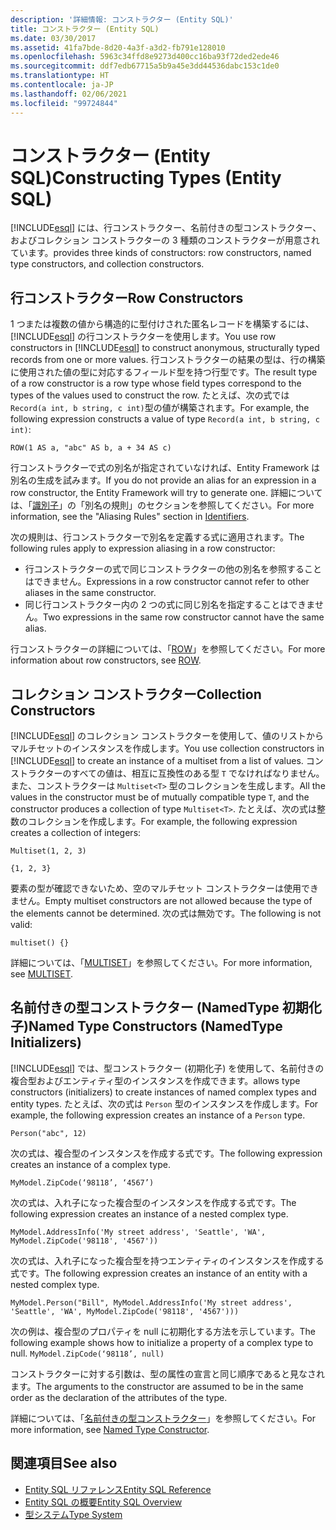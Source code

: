 ```yaml
---
description: '詳細情報: コンストラクター (Entity SQL)'
title: コンストラクター (Entity SQL)
ms.date: 03/30/2017
ms.assetid: 41fa7bde-8d20-4a3f-a3d2-fb791e128010
ms.openlocfilehash: 5963c34ffd8e9273d400cc16ba93f72ded2ede46
ms.sourcegitcommit: ddf7edb67715a5b9a45e3dd44536dabc153c1de0
ms.translationtype: HT
ms.contentlocale: ja-JP
ms.lasthandoff: 02/06/2021
ms.locfileid: "99724844"
---
```

# <a name="constructing-types-entity-sql"></a><span data-ttu-id="831be-103">コンストラクター (Entity SQL)</span><span class="sxs-lookup"><span data-stu-id="831be-103">Constructing Types (Entity SQL)</span></span>

<!-- markdownlint-disable DOCSMD001 -->
[!INCLUDE[esql](../../../../../../includes/esql-md.md)] <span data-ttu-id="831be-104">には、行コンストラクター、名前付きの型コンストラクター、およびコレクション コンストラクターの 3 種類のコンストラクターが用意されています。</span><span class="sxs-lookup"><span data-stu-id="831be-104">provides three kinds of constructors: row constructors, named type constructors, and collection constructors.</span></span>

## <a name="row-constructors"></a><span data-ttu-id="831be-105">行コンストラクター</span><span class="sxs-lookup"><span data-stu-id="831be-105">Row Constructors</span></span>

<span data-ttu-id="831be-106">1 つまたは複数の値から構造的に型付けされた匿名レコードを構築するには、[!INCLUDE[esql](../../../../../../includes/esql-md.md)] の行コンストラクターを使用します。</span><span class="sxs-lookup"><span data-stu-id="831be-106">You use row constructors in [!INCLUDE[esql](../../../../../../includes/esql-md.md)] to construct anonymous, structurally typed records from one or more values.</span></span> <span data-ttu-id="831be-107">行コンストラクターの結果の型は、行の構築に使用された値の型に対応するフィールド型を持つ行型です。</span><span class="sxs-lookup"><span data-stu-id="831be-107">The result type of a row constructor is a row type whose field types correspond to the types of the values used to construct the row.</span></span> <span data-ttu-id="831be-108">たとえば、次の式では `Record(a int, b string, c int)`型の値が構築されます。</span><span class="sxs-lookup"><span data-stu-id="831be-108">For example, the following expression constructs a value of type `Record(a int, b string, c int)`:</span></span>

`ROW(1 AS a, "abc" AS b, a + 34 AS c)`

<span data-ttu-id="831be-109">行コンストラクターで式の別名が指定されていなければ、Entity Framework は別名の生成を試みます。</span><span class="sxs-lookup"><span data-stu-id="831be-109">If you do not provide an alias for an expression in a row constructor, the Entity Framework will try to generate one.</span></span> <span data-ttu-id="831be-110">詳細については、「[識別子](identifiers-entity-sql.md)」の「別名の規則」のセクションを参照してください。</span><span class="sxs-lookup"><span data-stu-id="831be-110">For more information, see the "Aliasing Rules" section in [Identifiers](identifiers-entity-sql.md).</span></span>

<span data-ttu-id="831be-111">次の規則は、行コンストラクターで別名を定義する式に適用されます。</span><span class="sxs-lookup"><span data-stu-id="831be-111">The following rules apply to expression aliasing in a row constructor:</span></span>

- <span data-ttu-id="831be-112">行コンストラクターの式で同じコンストラクターの他の別名を参照することはできません。</span><span class="sxs-lookup"><span data-stu-id="831be-112">Expressions in a row constructor cannot refer to other aliases in the same constructor.</span></span>
- <span data-ttu-id="831be-113">同じ行コンストラクター内の 2 つの式に同じ別名を指定することはできません。</span><span class="sxs-lookup"><span data-stu-id="831be-113">Two expressions in the same row constructor cannot have the same alias.</span></span>

<span data-ttu-id="831be-114">行コンストラクターの詳細については、「[ROW](row-entity-sql.md)」を参照してください。</span><span class="sxs-lookup"><span data-stu-id="831be-114">For more information about row constructors, see [ROW](row-entity-sql.md).</span></span>

## <a name="collection-constructors"></a><span data-ttu-id="831be-115">コレクション コンストラクター</span><span class="sxs-lookup"><span data-stu-id="831be-115">Collection Constructors</span></span>

<span data-ttu-id="831be-116">[!INCLUDE[esql](../../../../../../includes/esql-md.md)] のコレクション コンストラクターを使用して、値のリストからマルチセットのインスタンスを作成します。</span><span class="sxs-lookup"><span data-stu-id="831be-116">You use collection constructors in [!INCLUDE[esql](../../../../../../includes/esql-md.md)] to create an instance of a multiset from a list of values.</span></span> <span data-ttu-id="831be-117">コンストラクターのすべての値は、相互に互換性のある型 `T` でなければなりません。また、コンストラクターは `Multiset<T>` 型のコレクションを生成します。</span><span class="sxs-lookup"><span data-stu-id="831be-117">All the values in the constructor must be of mutually compatible type `T`, and the constructor produces a collection of type `Multiset<T>`.</span></span> <span data-ttu-id="831be-118">たとえば、次の式は整数のコレクションを作成します。</span><span class="sxs-lookup"><span data-stu-id="831be-118">For example, the following expression creates a collection of integers:</span></span>

`Multiset(1, 2, 3)`

`{1, 2, 3}`

<span data-ttu-id="831be-119">要素の型が確認できないため、空のマルチセット コンストラクターは使用できません。</span><span class="sxs-lookup"><span data-stu-id="831be-119">Empty multiset constructors are not allowed because the type of the elements cannot be determined.</span></span> <span data-ttu-id="831be-120">次の式は無効です。</span><span class="sxs-lookup"><span data-stu-id="831be-120">The following is not valid:</span></span>

`multiset() {}`

<span data-ttu-id="831be-121">詳細については、「[MULTISET](multiset-entity-sql.md)」を参照してください。</span><span class="sxs-lookup"><span data-stu-id="831be-121">For more information, see [MULTISET](multiset-entity-sql.md).</span></span>

## <a name="named-type-constructors-namedtype-initializers"></a><span data-ttu-id="831be-122">名前付きの型コンストラクター (NamedType 初期化子)</span><span class="sxs-lookup"><span data-stu-id="831be-122">Named Type Constructors (NamedType Initializers)</span></span>

[!INCLUDE[esql](../../../../../../includes/esql-md.md)] <span data-ttu-id="831be-123">では、型コンストラクター (初期化子) を使用して、名前付きの複合型およびエンティティ型のインスタンスを作成できます。</span><span class="sxs-lookup"><span data-stu-id="831be-123">allows type constructors (initializers) to create instances of named complex types and entity types.</span></span> <span data-ttu-id="831be-124">たとえば、次の式は `Person` 型のインスタンスを作成します。</span><span class="sxs-lookup"><span data-stu-id="831be-124">For example, the following expression creates an instance of a `Person` type.</span></span>

`Person("abc", 12)`

<span data-ttu-id="831be-125">次の式は、複合型のインスタンスを作成する式です。</span><span class="sxs-lookup"><span data-stu-id="831be-125">The following expression creates an instance of a complex type.</span></span>

`MyModel.ZipCode(‘98118’, ‘4567’)`

<span data-ttu-id="831be-126">次の式は、入れ子になった複合型のインスタンスを作成する式です。</span><span class="sxs-lookup"><span data-stu-id="831be-126">The following expression creates an instance of a nested complex type.</span></span>

`MyModel.AddressInfo('My street address', 'Seattle', 'WA', MyModel.ZipCode('98118', '4567'))`

<span data-ttu-id="831be-127">次の式は、入れ子になった複合型を持つエンティティのインスタンスを作成する式です。</span><span class="sxs-lookup"><span data-stu-id="831be-127">The following expression creates an instance of an entity with a nested complex type.</span></span>

`MyModel.Person("Bill", MyModel.AddressInfo('My street address', 'Seattle', 'WA', MyModel.ZipCode('98118', '4567')))`

<span data-ttu-id="831be-128">次の例は、複合型のプロパティを null に初期化する方法を示しています。</span><span class="sxs-lookup"><span data-stu-id="831be-128">The following example shows how to initialize a property of a complex type to null.</span></span> `MyModel.ZipCode(‘98118’, null)`

<span data-ttu-id="831be-129">コンストラクターに対する引数は、型の属性の宣言と同じ順序であると見なされます。</span><span class="sxs-lookup"><span data-stu-id="831be-129">The arguments to the constructor are assumed to be in the same order as the declaration of the attributes of the type.</span></span>

<span data-ttu-id="831be-130">詳細については、「[名前付きの型コンストラクター](named-type-constructor-entity-sql.md)」を参照してください。</span><span class="sxs-lookup"><span data-stu-id="831be-130">For more information, see [Named Type Constructor](named-type-constructor-entity-sql.md).</span></span>

## <a name="see-also"></a><span data-ttu-id="831be-131">関連項目</span><span class="sxs-lookup"><span data-stu-id="831be-131">See also</span></span>

- [<span data-ttu-id="831be-132">Entity SQL リファレンス</span><span class="sxs-lookup"><span data-stu-id="831be-132">Entity SQL Reference</span></span>](entity-sql-reference.md)
- [<span data-ttu-id="831be-133">Entity SQL の概要</span><span class="sxs-lookup"><span data-stu-id="831be-133">Entity SQL Overview</span></span>](entity-sql-overview.md)
- [<span data-ttu-id="831be-134">型システム</span><span class="sxs-lookup"><span data-stu-id="831be-134">Type System</span></span>](type-system-entity-sql.md)
